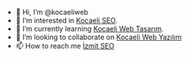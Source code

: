 - 👋 Hi, I’m @kocaeliweb
- 👀 I’m interested in [Kocaeli SEO](https://www.kocaeliweb.gen.tr).
- 🌱 I’m currently learning [Kocaeli Web Tasarım](https://www.kocaeliweb.gen.tr).
- 💞️ I’m looking to collaborate on [Kocaeli Web Yazılım](https://www.kocaeliweb.gen.tr)
- 📫 How to reach me [İzmit SEO](https://www.kocaeliweb.gen.tr)

<!---
kocaeliweb/kocaeliweb is a ✨ special ✨ repository because its `README.md` (this file) appears on your GitHub profile.
You can click the Preview link to take a look at your changes.
--->
